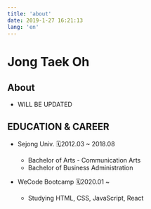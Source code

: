```yaml
---
title: 'about'
date: 2019-1-27 16:21:13
lang: 'en'
---
```


# Jong Taek Oh

## About

- WILL BE UPDATED

## EDUCATION & CAREER

- Sejong Univ. 🗓2012.03 ~ 2018.08

  - Bachelor of Arts - Communication Arts
  - Bachelor of Business Administration

- WeCode Bootcamp 🗓2020.01 ~

  - Studying HTML, CSS, JavaScript, React

</div>
